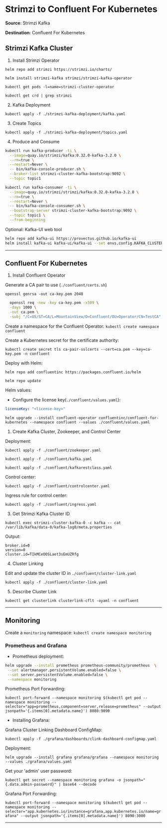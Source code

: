 # Strimzi to Confluent For Kubernetes

**Source**: Strimzi Kafka

**Destination**: Confluent For Kubernetes

## Strimzi Kafka Cluster

1. Install Strimzi Operator

`helm repo add strimzi https://strimzi.io/charts/`

`helm install strimzi-kafka strimzi/strimzi-kafka-operator`

`kubectl get pods -l=name=strimzi-cluster-operator`

`kubectl get crd | grep strimzi`

2. Kafka Deployment

`kubectl apply -f ./strimzi-kafka-deployment/kafka.yaml`

3. Create Topics

`kubectl apply -f ./strimzi-kafka-deployment/topics.yaml`

4. Produce and Consume

```sh
kubectl run kafka-producer -ti \
  --image=quay.io/strimzi/kafka:0.32.0-kafka-3.2.0 \
  --rm=true \
  --restart=Never \
  -- bin/kafka-console-producer.sh \
  --broker-list strimzi-cluster-kafka-bootstrap:9092 \
  --topic topic1
```

```sh
kubectl run kafka-consumer -ti \
  --image=quay.io/strimzi/strimzi/kafka:0.32.0-kafka-3.2.0 \
  --rm=true \
  --restart=Never \
  -- bin/kafka-console-consumer.sh \
  --bootstrap-server strimzi-cluster-kafka-bootstrap:9092 \
  --topic topic1 \
  --from-beginning
```

Optional: Kafka-UI web tool

```sh
helm repo add kafka-ui https://provectus.github.io/kafka-ui 
helm install kafka-ui kafka-ui/kafka-ui --set envs.config.KAFKA_CLUSTERS_0_NAME=strimzi-cluster  --set envs.config.KAFKA_CLUSTERS_0_BOOTSTRAPSERVERS=strimzi-cluster-kafka-bootstrap:9092 --set service.type=LoadBalancer 
```

---

## Confluent For Kubernetes

1. Install Confluent Operator 

Generate a CA pair to use (`./confluent/certs.sh`)

`openssl genrsa -out ca-key.pem 2048`

```sh
  openssl req -new -key ca-key.pem -x509 \
  -days 1000 \
  -out ca.pem \
  -subj "/C=US/ST=CA/L=MountainView/O=Confluent/OU=Operator/CN=TestCA"
```

Create a namespace for the Confluent Operator: `kubectl create namespace confluent`

Create a Kubernetes secret for the certificate authority:

`kubectl create secret tls ca-pair-sslcerts --cert=ca.pem --key=ca-key.pem -n confluent`
 
Deploy with Helm:

`helm repo add confluentinc https://packages.confluent.io/helm`

`helm repo update`

Helm values:

- Configure the license key(`./confluent/values.yaml`):
  
```yaml
licenseKey: "<license-key>"
```

`helm upgrade --install confluent-operator confluentinc/confluent-for-kubernetes --namespace confluent --values ./confluent/values.yaml`

1. Create Kafka Cluster, Zookeeper, and Control Center
 
Deployment:

`kubectl apply -f ./confluent/zookeeper.yaml`

`kubectl apply -f ./confluent/kafka.yaml`

`kubectl apply -f ./confluent/kafkarestclass.yaml`

Control center:

`kubectl apply -f ./confluent/controlcenter.yaml`

Ingress rule for control center:

`kubectl apply -f ./confluent/ingress.yaml`

3. Get Strimzi Kafka Cluster ID

`kubectl exec strimzi-cluster-kafka-0 -c kafka -- cat /var/lib/kafka/data-0/kafka-log0/meta.properties`

Output:

```properties
broker.id=0
version=0
cluster.id=TIkMCeOOSLaet3sEmUZRfg
```

4. Cluster Linking

Edit and update the cluster ID in `./confluent/cluster-link.yaml`

`kubectl apply -f ./confluent/cluster-link.yaml`

5. Describe Cluster Link

`kubectl get clusterlink clusterlink-cflt -oyaml -n confluent`

--- 

## Monitoring 

Create a `monitoring` namespace: `kubectl create namespace monitoring`

### Prometheus and Grafana

- Prometheus deployment:

```sh
helm upgrade --install prometheus prometheus-community/prometheus  \
 --set alertmanager.persistentVolume.enabled=false \
 --set server.persistentVolume.enabled=false \
 --namespace monitoring
```

Prometheus Port Forwarding:

`kubectl port-forward --namespace monitoring $(kubectl get pod --namespace monitoring --selector="app=prometheus,component=server,release=prometheus" --output jsonpath='{.items[0].metadata.name}') 8080:9090`

- Installing Grafana:

Grafana Cluster Linking Dashboard ConfigMap:
 
`kubectl apply -f ./grafana/dashboards/clink-dashboard-configmap.yaml`

Deployment:

`helm upgrade --install grafana grafana/grafana --namespace monitoring --values ./grafana/values.yaml`

Get your 'admin' user password:

`kubectl get secret --namespace monitoring grafana -o jsonpath="{.data.admin-password}" | base64 --decode`

Grafana Port Forwarding:

`kubectl port-forward --namespace monitoring $(kubectl get pod --namespace monitoring --selector="app.kubernetes.io/instance=grafana,app.kubernetes.io/name=grafana" --output jsonpath='{.items[0].metadata.name}') 8090:3000`

---
